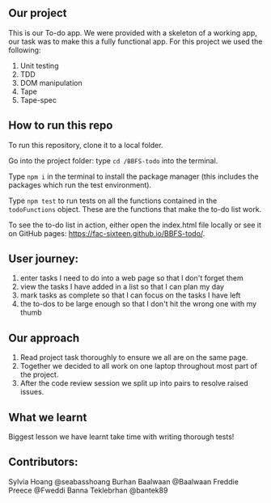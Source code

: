 ## Our project

This is our To-do app. We were provided with a skeleton of a working app, our task was to make this a fully functional app. 
For this project we used the following:

1. Unit testing
2. TDD 
3. DOM manipulation
4. Tape
5. Tape-spec


## How to run this repo

To run this repository, clone it to a local folder.

Go into the project folder: type `cd /BBFS-todo` into the terminal.

Type `npm i` in the terminal to install the package manager (this includes the packages which run the test environment).

Type `npm test` to run tests on all the functions contained in the `todoFunctions` object. These are the functions that make the to-do list work.

To see the to-do list in action, either open the index.html file locally or see it on GitHub pages: https://fac-sixteen.github.io/BBFS-todo/.

## User journey:

1. enter tasks I need to do into a web page so that I don't forget them
2. view the tasks I have added in a list so that I can plan my day
3. mark tasks as complete so that I can focus on the tasks I have left
4. the to-dos to be large enough so that I don't hit the wrong one with my thumb


## Our approach

1. Read project task thoroughly to ensure we all are on the same page.
2. Together we decided to all work on one laptop throughout most part of the project.
2. After the code review session we split up into pairs to resolve raised issues.



## What we learnt


Biggest lesson we have learnt take time with writing thorough tests!


## Contributors:

Sylvia Hoang @seabasshoang
Burhan Baalwaan @Baalwaan
Freddie Preece @Fweddi
Banna Teklebrhan @bantek89

